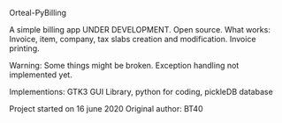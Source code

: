 Orteal-PyBilling

A simple billing app UNDER DEVELOPMENT. Open source.
What works: Invoice, item, company, tax slabs creation and modification. Invoice printing.

Warning: Some things might be broken. Exception handling not implemented yet.

Implementions: GTK3 GUI Library, python for coding, pickleDB database 

Project started on 16 june 2020
Original author: BT40
